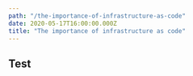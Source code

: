 ```yaml
---
path: "/the-importance-of-infrastructure-as-code"
date: 2020-05-17T16:00:00.000Z
title: "The importance of infrastructure as code"
---
```


## Test